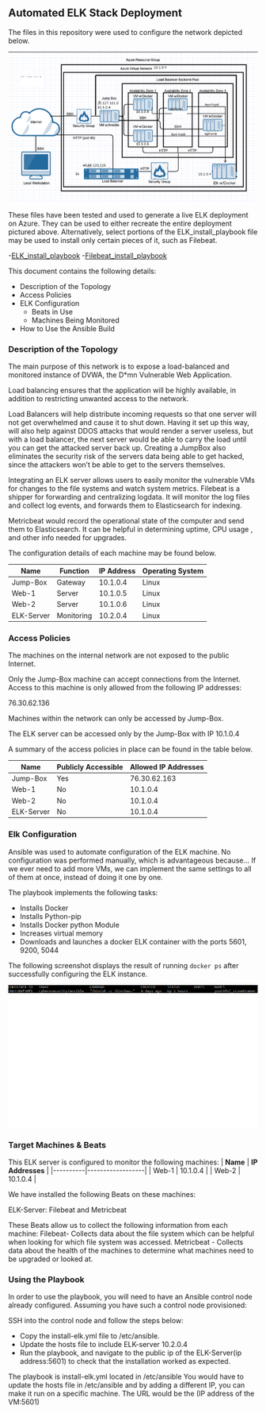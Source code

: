 ## Automated ELK Stack Deployment

The files in this repository were used to configure the network depicted below.

![alt text](https://github.com/DH7777/Cyber-Project1/blob/main/Diagrams/Diagram_network.png "Diagram_network")

These files have been tested and used to generate a live ELK deployment on Azure. They can be used to either recreate the entire deployment pictured above. Alternatively, select portions of the ELK_install_playbook file may be used to install only certain pieces of it, such as Filebeat.

-[ELK_install_playbook](https://github.com/DH7777/Cyber-Project1/blob/main/Ansible/ELK_install_playbook.txt)
-[Filebeat_install_playbook](https://github.com/DH7777/Cyber-Project1/blob/main/Ansible/Filebeat_playbook.txt)

This document contains the following details:
- Description of the Topology
- Access Policies
- ELK Configuration
  - Beats in Use
  - Machines Being Monitored
- How to Use the Ansible Build


### Description of the Topology

The main purpose of this network is to expose a load-balanced and monitored instance of DVWA, the D*mn Vulnerable Web Application.

Load balancing ensures that the application will be highly available, in addition to restricting unwanted access to the network.

Load Balancers will help distribute incoming requests so that one server will not get overwhelmed and cause it to shut down.  Having it set up this way, will also help against DDOS attacks that would render a server useless, but with a load balancer, the next server would be able to carry the load until you can get the attacked server back up. Creating a JumpBox also eliminates the security risk of the servers data being able to get hacked, since the attackers won’t be able to get to the servers themselves.

Integrating an ELK server allows users to easily monitor the vulnerable VMs for changes to the file systems and watch system metrics.
Filebeat is a shipper for forwarding and centralizing logdata.  It will monitor the log files and collect log events, and forwards them to Elasticsearch for indexing. 

Metricbeat would record the operational state of the computer and send them to Elasticsearch.  It can be helpful in determining uptime, CPU usage , and other info needed for upgrades.

The configuration details of each machine may be found below.


| **Name**   | **Function** | **IP Address** | **Operating System** |
|------------|--------------|----------------|----------------------|
| Jump-Box   | Gateway      | 10.1.0.4       | Linux                |
| Web-1      | Server       | 10.1.0.5       | Linux                |
| Web-2      | Server       | 10.1.0.6       | Linux                |
| ELK-Server | Monitoring   | 10.2.0.4       | Linux                |
### Access Policies

The machines on the internal network are not exposed to the public Internet. 

Only the Jump-Box machine can accept connections from the Internet. Access to this machine is only allowed from the following IP addresses:

76.30.62.136

Machines within the network can only be accessed by Jump-Box.

The ELK server can be accessed only by the Jump-Box with IP 10.1.0.4

A summary of the access policies in place can be found in the table below.

| **Name**   | **Publicly Accessible** | **Allowed IP Addresses** |
|------------|-------------------------|--------------------------|
| Jump-Box   | Yes                     | 76.30.62.163             |
| Web-1      | No                      | 10.1.0.4                 |
| Web-2      | No                      | 10.1.0.4                 |
| ELK-Server | No                      | 10.1.0.4                 |

### Elk Configuration

Ansible was used to automate configuration of the ELK machine. No configuration was performed manually, which is advantageous because...
If we ever need to add more VMs, we can implement the same settings to all of them at once, instead of doing it one by one.

The playbook implements the following tasks:

 - Installs Docker
 - Installs Python-pip
 - Installs Docker python Module
 - Increases virtual memory
 - Downloads and launches a docker ELK container with the ports 5601, 9200, 5044

The following screenshot displays the result of running `docker ps` after successfully configuring the ELK instance.

![alt text](https://github.com/DH7777/Cyber-Project1/blob/main/Diagrams/ps%20docker.png "Docker_screenshot")


### Target Machines & Beats
This ELK server is configured to monitor the following machines:
| **Name** | **IP Addresses** |
|----------|------------------|
| Web-1    | 10.1.0.4         |
| Web-2    | 10.1.0.4         |


We have installed the following Beats on these machines:

ELK-Server: Filebeat and Metricbeat

These Beats allow us to collect the following information from each machine:
Filebeat- Collects data about the file system which can be helpful when looking for which file system was accessed.
Metricbeat - Collects data about the health of the machines to determine what machines need to be upgraded or looked at.

### Using the Playbook
In order to use the playbook, you will need to have an Ansible control node already configured. Assuming you have such a control node provisioned: 

SSH into the control node and follow the steps below:
- Copy the install-elk.yml file to /etc/ansible.
- Update the hosts file to include ELK-server 10.2.0.4
- Run the playbook, and navigate to the public ip of the ELK-Server(ip address:5601) to check that the installation worked as expected.

The playbook is install-elk.yml located in /etc/ansible
You would have to update the hosts file in /etc/ansible and by adding a different IP, you can make it run on a specific machine.
The URL would be the (IP address of the VM:5601)



